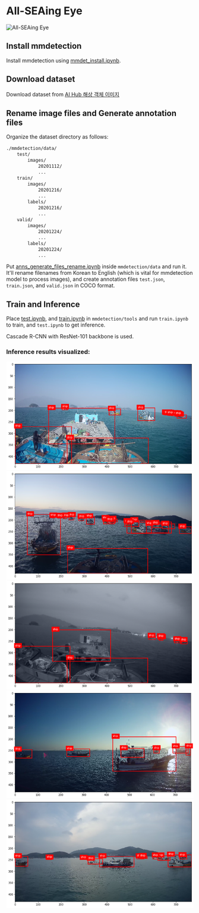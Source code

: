 # All-SEAing Eye

![All-SEAing Eye](https://user-images.githubusercontent.com/93939472/170851486-ef6c8707-0ab0-414e-83f2-74de666aba57.png)

## Install mmdetection

Install mmdetection using [mmdet_install.ipynb](https://github.com/star-bits/all-seaing-eye/blob/main/mmdet_install.ipynb).

## Download dataset

Download dataset from [AI Hub 해상 객체 이미지](https://aihub.or.kr/aidata/34155)

## Rename image files and Generate annotation files

Organize the dataset directory as follows:
```
./mmdetection/data/
    test/
        images/
            20201112/
            ...
    train/
        images/
            20201216/
            ...
        labels/
            20201216/
            ...
    valid/
        images/
            20201224/
            ...
        labels/
            20201224/
            ...
```
Put [anns_generate_files_rename.ipynb](https://github.com/star-bits/all-seaing-eye/blob/main/anns_generate_files_rename.ipynb) inside `mmdetection/data` and run it. It'll rename filenames from Korean to English (which is vital for mmdetection model to process images), and create annotation files `test.json`, `train.json`, and `valid.json` in COCO format. 

## Train and Inference

Place [test.ipynb](https://github.com/star-bits/all-seaing-eye/blob/main/test.ipynb), and [train.ipynb](https://github.com/star-bits/all-seaing-eye/blob/main/train.ipynb) in `mmdetection/tools` and run `train.ipynb` to train, and `test.ipynb` to get inference. 

Cascade R-CNN with ResNet-101 backbone is used. 

### Inference results visualized:

![output-1](https://github.com/star-bits/all-seaing-eye/blob/main/images/output-1.png)
![output-2](https://github.com/star-bits/all-seaing-eye/blob/main/images/output-2.png)
![output-3](https://github.com/star-bits/all-seaing-eye/blob/main/images/output-3.png)
![output-4](https://github.com/star-bits/all-seaing-eye/blob/main/images/output-4.png)
![output-5](https://github.com/star-bits/all-seaing-eye/blob/main/images/output-5.png)
